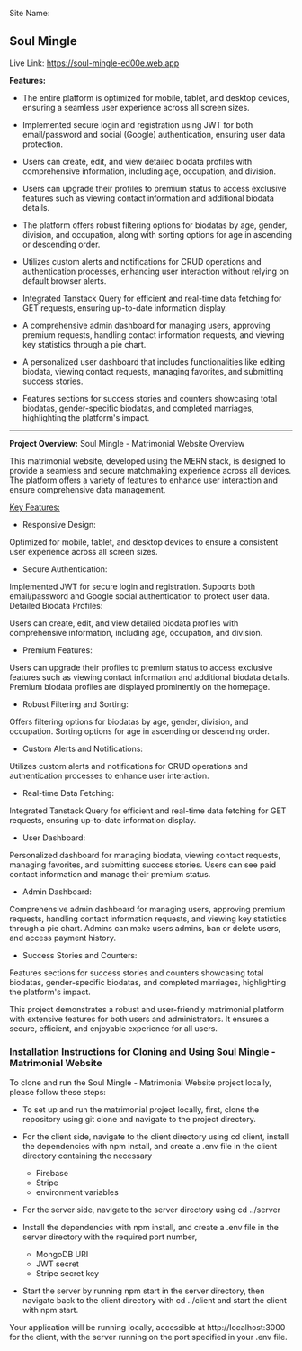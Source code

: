 Site Name: <h2>Soul Mingle</h2>

Live Link: https://soul-mingle-ed00e.web.app



<b>Features: </b>

+ The entire platform is optimized for mobile, tablet, and desktop devices, ensuring a seamless user experience across all screen sizes.

+ Implemented secure login and registration using JWT for both email/password and social (Google) authentication, ensuring user data protection.

+ Users can create, edit, and view detailed biodata profiles with comprehensive information, including age, occupation, and division.

+ Users can upgrade their profiles to premium status to access exclusive features such as viewing contact information and additional biodata details.

+ The platform offers robust filtering options for biodatas by age, gender, division, and occupation, along with sorting options for age in ascending or descending order.

+ Utilizes custom alerts and notifications for CRUD operations and authentication processes, enhancing user interaction without relying on default browser alerts.

+ Integrated Tanstack Query for efficient and real-time data fetching for GET requests, ensuring up-to-date information display.

+ A comprehensive admin dashboard for managing users, approving premium requests, handling contact information requests, and viewing key statistics through a pie chart.

+ A personalized user dashboard that includes functionalities like editing biodata, viewing contact requests, managing favorites, and submitting success stories.

+ Features sections for success stories and counters showcasing total biodatas, gender-specific biodatas, and completed marriages, highlighting the platform's impact.

___
<b>Project Overview:</b> 
Soul Mingle - Matrimonial Website Overview

This matrimonial website, developed using the MERN stack, is designed to provide a seamless and secure matchmaking experience across all devices. The platform offers a variety of features to enhance user interaction and ensure comprehensive data management.

<u>Key Features:</u>

+ Responsive Design:

Optimized for mobile, tablet, and desktop devices to ensure a consistent user experience across all screen sizes.

+ Secure Authentication:

Implemented JWT for secure login and registration.
Supports both email/password and Google social authentication to protect user data.
Detailed Biodata Profiles:

Users can create, edit, and view detailed biodata profiles with comprehensive information, including age, occupation, and division.

+ Premium Features:

Users can upgrade their profiles to premium status to access exclusive features such as viewing contact information and additional biodata details.
Premium biodata profiles are displayed prominently on the homepage.

+ Robust Filtering and Sorting:

Offers filtering options for biodatas by age, gender, division, and occupation.
Sorting options for age in ascending or descending order.

+ Custom Alerts and Notifications:

Utilizes custom alerts and notifications for CRUD operations and authentication processes to enhance user interaction.

+ Real-time Data Fetching:

Integrated Tanstack Query for efficient and real-time data fetching for GET requests, ensuring up-to-date information display.

+ User Dashboard:

Personalized dashboard for managing biodata, viewing contact requests, managing favorites, and submitting success stories.
Users can see paid contact information and manage their premium status.

+ Admin Dashboard:

Comprehensive admin dashboard for managing users, approving premium requests, handling contact information requests, and viewing key statistics through a pie chart.
Admins can make users admins, ban or delete users, and access payment history.

+ Success Stories and Counters:

Features sections for success stories and counters showcasing total biodatas, gender-specific biodatas, and completed marriages, highlighting the platform's impact.

This project demonstrates a robust and user-friendly matrimonial platform with extensive features for both users and administrators. It ensures a secure, efficient, and enjoyable experience for all users.


<h3>Installation Instructions for Cloning and Using Soul Mingle - Matrimonial Website</h3>


To clone and run the Soul Mingle - Matrimonial Website project locally, please follow these steps:

- To set up and run the matrimonial project locally, first, clone the repository using git clone and navigate to the project directory. 

- For the client side, navigate to the client directory using cd client, install the dependencies with npm install, and create a .env file in the client directory containing the necessary 
  
  - Firebase
  - Stripe 
  - environment variables
  
- For the server side, navigate to the server directory using cd ../server
- Install the dependencies with npm install, and create a .env file in the server directory with the required port number, 
   - MongoDB URI 
   - JWT secret 
   - Stripe secret key 

- Start the server by running npm start in the server directory, then navigate back to the client directory with cd ../client and start the client with npm start. 

Your application will be running locally, accessible at http://localhost:3000 for the client, with the server running on the port specified in your .env file.
